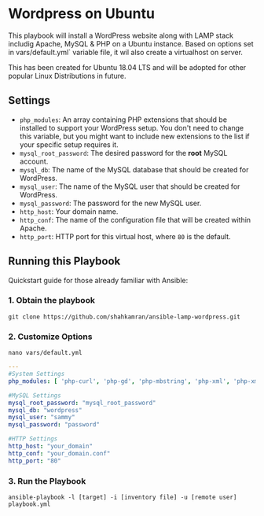 # Wordpress on Ubuntu

This playbook will install a WordPress website along with LAMP stack includig Apache, MySQL & PHP on a Ubuntu instance. Based on options set in vars/default.yml` variable file, it wil also create a virtualhost on server.

This has been created for Ubuntu 18.04 LTS and will be adopted for other popular Linux Distributions in future.

## Settings

- `php_modules`:  An array containing PHP extensions that should be installed to support your WordPress setup. You don't need to change this variable, but you might want to include new extensions to the list if your specific setup requires it.
- `mysql_root_password`: The desired password for the **root** MySQL account.
- `mysql_db`: The name of the MySQL database that should be created for WordPress.
- `mysql_user`: The name of the MySQL user that should be created for WordPress.
- `mysql_password`: The password for the new MySQL user.
- `http_host`: Your domain name.
- `http_conf`: The name of the configuration file that will be created within Apache.
- `http_port`: HTTP port for this virtual host, where `80` is the default. 

## Running this Playbook

Quickstart guide for those already familiar with Ansible:

### 1. Obtain the playbook
```shell
git clone https://github.com/shahkamran/ansible-lamp-wordpress.git
```

### 2. Customize Options

```shell
nano vars/default.yml
```

```yml
---
#System Settings
php_modules: [ 'php-curl', 'php-gd', 'php-mbstring', 'php-xml', 'php-xmlrpc', 'php-soap', 'php-intl', 'php-zip' ]

#MySQL Settings
mysql_root_password: "mysql_root_password"
mysql_db: "wordpress"
mysql_user: "sammy"
mysql_password: "password"

#HTTP Settings
http_host: "your_domain"
http_conf: "your_domain.conf"
http_port: "80"
```

### 3. Run the Playbook

```command
ansible-playbook -l [target] -i [inventory file] -u [remote user] playbook.yml
```
